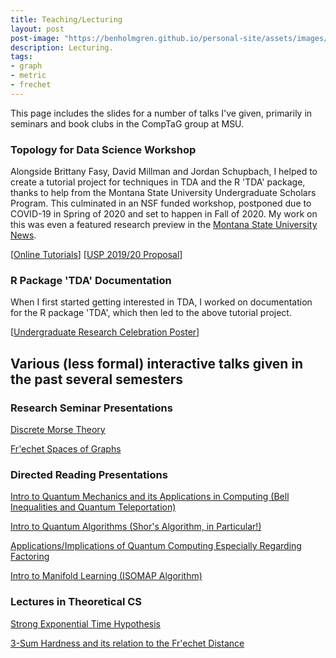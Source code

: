 ```yaml
---
title: Teaching/Lecturing
layout: post
post-image: "https://benholmgren.github.io/personal-site/assets/images/SamplePost.png"
description: Lecturing.
tags:
- graph 
- metric
- frechet
---
```


This page includes the slides for a number of talks I've given, primarily in seminars and book clubs in the CompTaG group at MSU.

### Topology for Data Science Workshop

Alongside Brittany Fasy, David Millman and Jordan Schupbach, I helped to create a tutorial project for
techniques in TDA and the R 'TDA' package, thanks to help from the Montana State University Undergraduate Scholars Program. 
This culminated in an NSF funded workshop, postponed due to COVID-19
in Spring of 2020 and set to happen in Fall of 2020. My work on this was even a featured research preview in the
[Montana State University News](https://www.montana.edu/news/19766/msu-undergraduate-helps-make-complex-computer-science-more-accessible).

[[Online Tutorials](https://comptag.github.io/t4ds/)] [[USP 2019/20 Proposal](../../assets/socg-video.pdf)]


### R Package 'TDA' Documentation

When I first started getting interested in TDA, I worked on documentation for the R package 'TDA', which then
led to the above tutorial project.

[[Undergraduate Research Celebration Poster](../assets/USP_19_20.pdf)]


## Various (less formal) interactive talks given in the past several semesters

### Research Seminar Presentations

[Discrete Morse Theory](../../assets/talks/DMT2.pdf)

[Fr\'echet Spaces of Graphs](../../assets/talks/FrechetSpaces.pdf)


### Directed Reading Presentations

[Intro to Quantum Mechanics and its Applications in Computing (Bell Inequalities and Quantum Teleportation)](../../assets/talks/2.5&2.6.pdf)

[Intro to Quantum Algorithms (Shor's Algorithm, in Particular!)](../../assets/talks/4.1&4.3.pdf)

[Applications/Implications of Quantum Computing Especially Regarding Factoring](../../assets/talks/5.3&5.4.pdf)

[Intro to Manifold Learning (ISOMAP Algorithm)](../../assets/talks/ISOMAP.pdf)


### Lectures in Theoretical CS

[Strong Exponential Time Hypothesis](../../assets/talks/SETH.pdf)

[3-Sum Hardness and its relation to the Fr\'echet Distance](../../assets/talks/3SUM.pdf)